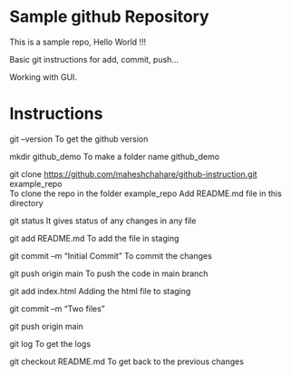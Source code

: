 # Sample github Repository

This is a sample repo, Hello World !!!

Basic git instructions for add, commit, push...

Working with GUI.


# Instructions

git –version 				To get the github version

mkdir github_demo   			To make a folder name github_demo

git clone https://github.com/maheshchahare/github-instruction.git example_repo    
To clone the repo in the folder example_repo
Add README.md file in this directory

git status				It gives status of any changes in any file

git add README.md 			To add the file in staging

git commit –m “Initial Commit” 	To commit the changes

git push origin main 			To push the code in main branch

git add index.html			Adding the html file to staging

git commit –m “Two files”

git push origin main

git log 					To get the logs

git checkout README.md 		To get back to the previous changes
